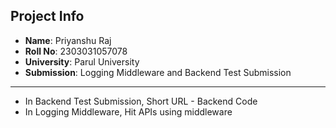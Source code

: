 ## Project Info

- **Name**: Priyanshu Raj  
- **Roll No**: 2303031057078  
- **University**: Parul University  
- **Submission**: Logging Middleware and Backend Test Submission

---


- In Backend Test Submission, Short URL - Backend Code
- In Logging Middleware, Hit APIs using middleware
